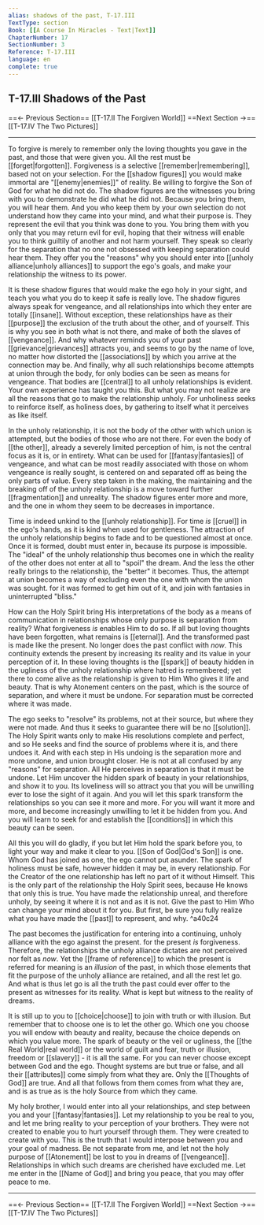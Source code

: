 ```yaml
---
alias: shadows of the past, T-17.III
TextType: section
Book: [[A Course In Miracles - Text|Text]]
ChapterNumber: 17
SectionNumber: 3
Reference: T-17.III
language: en
complete: true
---
```

## T-17.III Shadows of the Past


==<- Previous Section== [[T-17.II The Forgiven World]]
==Next Section ->== [[T-17.IV The Two Pictures]]

***

To forgive is merely to remember only the loving thoughts you gave in the past, and those that were given you. All the rest must be [[forget|forgotten]]. Forgiveness is a selective [[remember|remembering]], based not on your selection. For the [[shadow figures]] you would make immortal are "[[enemy|enemies]]" of reality. Be willing to forgive the Son of God for what he did not do. The shadow figures are the witnesses you bring with you to demonstrate he did what he did not. Because you bring them, you will hear them. And you who keep them by your own selection do not understand how they came into your mind, and what their purpose is. They represent the evil that you think was done to you. You bring them with you only that you may return evil for evil, hoping that their witness will enable you to think guiltily of another and not harm yourself. They speak so clearly for the separation that no one not obsessed with keeping separation could hear them. They offer you the "reasons" why you should enter into [[unholy alliance|unholy alliances]] to support the ego's goals, and make your relationship the witness to its power.

It is these shadow figures that would make the ego holy in your sight, and teach you what you do to keep it safe is really love. The shadow figures always speak for vengeance, and all relationships into which they enter are totally [[insane]]. Without exception, these relationships have as their [[purpose]] the exclusion of the truth about the other, and of yourself. This is why you see in both what is not there, and make of both the slaves of [[vengeance]]. And why whatever reminds you of your past [[grievance|grievances]] attracts you, and seems to go by the name of love, no matter how distorted the [[associations]] by which you arrive at the connection may be. And finally, why all such relationships become attempts at union through the body, for only bodies can be seen as means for vengeance. That bodies are [[central]] to all unholy relationships is evident. Your own experience has taught you this. But what you may not realize are all the reasons that go to make the relationship unholy. For unholiness seeks to reinforce itself, as holiness does, by gathering to itself what it perceives as like itself.

In the unholy relationship, it is not the body of the other with which union is attempted, but the bodies of those who are not there. For even the body of [[the other]], already a severely limited perception of him, is not the central focus as it is, or in entirety. What can be used for [[fantasy|fantasies]] of vengeance, and what can be most readily associated with those on whom vengeance is really sought, is centered on and separated off as being the only parts of value. Every step taken in the making, the maintaining and the breaking off of the unholy relationship is a move toward further [[fragmentation]] and unreality. The shadow figures enter more and more, and the one in whom they seem to be decreases in importance.

Time is indeed unkind to the [[unholy relationship]]. For time _is_ [[cruel]] in the ego's hands, as it is kind when used for gentleness. The attraction of the unholy relationship begins to fade and to be questioned almost at once. Once it is formed, doubt must enter in, because its purpose is impossible. The "ideal" of the unholy relationship thus becomes one in which the reality of the other does not enter at all to "spoil" the dream. And the less the other really brings to the relationship, the "better" it becomes. Thus, the attempt at union becomes a way of excluding even the one with whom the union was sought. for it was formed to get him out of it, and join with fantasies in uninterrupted "bliss."

How can the Holy Spirit bring His interpretations of the body as a means of communication in relationships whose only purpose is separation from reality? What forgiveness _is_ enables Him to do so. If all but loving thoughts have been forgotten, what remains is [[eternal]]. And the transformed past is made like the present. No longer does the past conflict with _now_. This continuity extends the present by increasing its reality and its value in your perception of it. In these loving thoughts is the [[spark]] of beauty hidden in the ugliness of the unholy relationship where hatred is remembered; yet there to come alive as the relationship is given to Him Who gives it life and beauty. That is why Atonement centers on the past, which is the source of separation, and where it must be undone. For separation must be corrected where it was made.

The ego seeks to "resolve" its problems, not at their source, but where they were not made. And thus it seeks to guarantee there will be no [[solution]]. The Holy Spirit wants only to make His resolutions complete and perfect, and so He seeks and find the source of problems where it is, and there undoes it. And with each step in His undoing is the separation more and more undone, and union brought closer. He is not at all confused by any "reasons" for separation. All He perceives in separation is that it must be undone. Let Him uncover the hidden spark of beauty in your relationships, and show it to you. Its loveliness will so attract you that you will be unwilling ever to lose the sight of it again. And you will let this spark transform the relationships so you can see it more and more. For you will want it more and more, and become increasingly unwilling to let it be hidden from you. And you will learn to seek for and establish the [[conditions]] in which this beauty can be seen.

All this you will do gladly, if you but let Him hold the spark before you, to light your way and make it clear to you. [[Son of God|God's Son]] is one. Whom God has joined as one, the ego cannot put asunder. The spark of holiness must be safe, however hidden it may be, in every relationship. For the Creator of the one relationship has left no part of it without Himself. This is the only part of the relationship the Holy Spirit sees, because He knows that only this is true. You have made the relationship unreal, and therefore unholy, by seeing it where it is not and as it is not. Give the past to Him Who can change your mind about it for you. But first, be sure you fully realize what you have made the [[past]] to represent, and why. ^a40c24

The past becomes the justification for entering into a continuing, unholy alliance with the ego against the present. for the present _is_ forgiveness. Therefore, the relationships the unholy alliance dictates are not perceived nor felt as _now_. Yet the [[frame of reference]] to which the present is referred for meaning is an _illusion_ of the past, in which those elements that fit the purpose of the unholy alliance are retained, and all the rest let go. And what is thus let go is all the truth the past could ever offer to the present as witnesses for its reality. What is kept but witness to the reality of dreams.

It is still up to you to [[choice|choose]] to join with truth or with illusion. But remember that to choose one is to let the other go. Which one you choose you will endow with beauty and reality, because the choice depends on which you value more. The spark of beauty or the veil or ugliness, the [[the Real World|real world]] or the world of guilt and fear, truth or illusion, freedom or [[slavery]] - it is all the same. For you can never choose except between God and the ego.  Thought systems are but true or false, and all their [[attributes]] come simply from what they are. Only the [[Thoughts of God]] are true. And all that follows from them comes from what they are, and is as true as is the holy Source from which they came.

My holy brother, I would enter into all your relationships, and step between you and your [[fantasy|fantasies]]. Let my relationship to you be real to you, and let me bring reality to your perception of your brothers. They were not created to enable you to hurt yourself through them. They were created to create with you. This is the truth that I would interpose between you and your goal of madness. Be not separate from me, and let not the holy purpose of [[Atonement]] be lost to you in dreams of [[vengeance]]. Relationships in which such dreams are cherished have excluded me. Let me enter in the [[Name of God]] and bring you peace, that you may offer peace to me.


***

==<- Previous Section== [[T-17.II The Forgiven World]]
==Next Section ->== [[T-17.IV The Two Pictures]]

